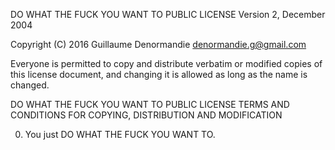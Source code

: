 DO WHAT THE FUCK YOU WANT TO PUBLIC LICENSE
        Version 2, December 2004

Copyright (C) 2016 Guillaume Denormandie <denormandie.g@gmail.com>

Everyone is permitted to copy and distribute verbatim or modified
copies of this license document, and changing it is allowed as long
as the name is changed.

DO WHAT THE FUCK YOU WANT TO PUBLIC LICENSE
TERMS AND CONDITIONS FOR COPYING, DISTRIBUTION AND MODIFICATION

0. You just DO WHAT THE FUCK YOU WANT TO.
